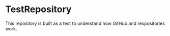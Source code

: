 # TestRepository
This repository is built as a test to understand how GitHub and respositories work. 
